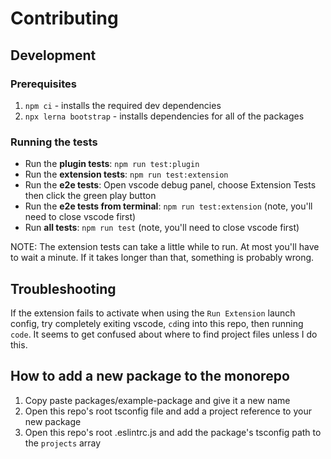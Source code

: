 # Contributing

## Development

### Prerequisites

1. `npm ci` - installs the required dev dependencies
2. `npx lerna bootstrap` - installs dependencies for all of the packages

### Running the tests

- Run the **plugin tests**: `npm run test:plugin`
- Run the **extension tests**: `npm run test:extension`
- Run the **e2e tests**: Open vscode debug panel, choose Extension Tests then click the green play button
- Run the **e2e tests from terminal**: `npm run test:extension` (note, you'll need to close vscode first)
- Run **all tests**: `npm run test` (note, you'll need to close vscode first)

NOTE: The extension tests can take a little while to run. At most you'll have to wait
a minute. If it takes longer than that, something is probably wrong.

## Troubleshooting

If the extension fails to activate when using the `Run Extension` launch config,
try completely exiting vscode, `cd`ing into this repo, then running `code`.
It seems to get confused about where to find project files unless I do this.

## How to add a new package to the monorepo

1. Copy paste packages/example-package and give it a new name
2. Open this repo's root tsconfig file and add a project reference to your new package
3. Open this repo's root .eslintrc.js and add the package's tsconfig path to the `projects` array
